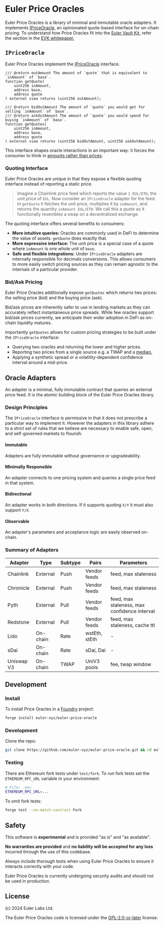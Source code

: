 # Euler Price Oracles

Euler Price Oracles is a library of minimal and immutable oracle adapters. It implements [IPriceOracle](https://github.com/euler-xyz/IPriceOracle), an opinionated quote-based interface for on-chain pricing. To understand how Price Oracles fit into the [Euler Vault Kit](https://github.com/euler-xyz/euler-vault-kit), refer the section in the [EVK whitepaper.](https://docs.euler.finance/euler-vault-kit-white-paper/#price-oracles)

## `IPriceOracle`

Euler Price Oracles implement the [IPriceOracle](https://github.com/euler-xyz/IPriceOracle) interface.
```solidity
/// @return outAmount The amount of `quote` that is equivalent to `inAmount` of `base`.
function getQuote(
    uint256 inAmount, 
    address base, 
    address quote
) external view returns (uint256 outAmount);

/// @return bidOutAmount The amount of `quote` you would get for selling `inAmount` of `base`.
/// @return askOutAmount The amount of `quote` you would spend for buying `inAmount` of `base`.
function getQuotes(
    uint256 inAmount, 
    address base, 
    address quote
) external view returns (uint256 bidOutAmount, uint256 askOutAmount);
```

This interface shapes oracle interactions in an important way: it forces the consumer to think in [amounts rather than prices](https://hackernoon.com/getting-prices-right).

### Quoting Interface

Euler Price Oracles are unique in that they expose a flexible quoting interface instead of reporting a static price.

> Imagine a Chainlink price feed which reports the value `1 EUL/ETH`, the *unit price* of `EUL`. Now consider an `IPriceOracle` adapter for the feed. In `getQuote` it fetches the unit price, multiplies it by `inAmount`, and returns the quantity `inAmount EUL/ETH`. We call this a *quote* as it functionally resembles a swap on a decentralized exchange.

The quoting interface offers several benefits to consumers:
- **More intuitive queries:** Oracles are commonly used in DeFi to determine the value of assets. `getQuote` does exactly that.
- **More expressive interface:** The unit price is a special case of a quote where `inAmount` is one whole unit of `base`.
- **Safe and flexible integrations:** Under `IPriceOracle` adapters are internally responsible for decimals conversions. This allows consumers to more easily switch pricing sources as they can remain agnostic to the internals of a particular provider.

### Bid/Ask Pricing

Euler Price Oracles additionally expose `getQuotes` which returns two prices: the selling price (bid) and the buying price (ask). 

Bid/ask prices are inherently safer to use in lending markets as they can accurately reflect instantaneous price spreads. While few oracles support bid/ask prices currently, we anticipate their wider adoption in DeFi as on-chain liquidity matures. 

Importantly `getQuotes` allows for custom pricing strategies to be built under the `IPriceOracle` interface:
 - Querying two oracles and returning the lower and higher prices.
 - Reporting two prices from a single source e.g. a TWAP and a [median.](https://github.com/euler-xyz/median-oracle)
 - Applying a synthetic spread or a volatility-dependent confidence interval around a mid-price.

## Oracle Adapters

An adapter is a minimal, fully immutable contract that queries an external price feed. It is the atomic building block of the Euler Price Oracles library.

### Design Principles

The `IPriceOracle` interface is permissive in that it does not prescribe a particular way to implement it. However the adapters in this library adhere to a strict set of rules that we believe are necessary to enable safe, open, and self-governed markets to flourish.

#### Immutable

Adapters are fully immutable without governance or upgradeability.

#### Minimally Responsible

An adapter connects to one pricing system and queries a single price feed in that system.

#### Bidirectional

An adapter works in both directions. If it supports quoting `X/Y` it must also support `Y/X`.

#### Observable

An adapter's parameters and acceptance logic are easily observed on-chain.

### Summary of Adapters

| Adapter       | Type      | Subtype | Pairs         | Parameters        |
| ------------- | --------- | ------  | ------------- | -------------------------------------------- |
| Chainlink     | External  | Push    | Vendor feeds  | feed, max staleness                          | 
| Chronicle     | External  | Push    | Vendor feeds  | feed, max staleness                          | 
| Pyth          | External  | Pull    | Vendor feeds  | feed, max staleness, max confidence interval |
| Redstone      | External  | Pull    | Vendor feeds  | feed, max staleness, cache ttl               |
| Lido          | On-chain  | Rate    | wstEth, stEth | -                                            |
| sDai          | On-chain  | Rate    | sDai, Dai     | -                                            |
| Uniswap V3    | On-chain  | TWAP    | UniV3 pools   | fee, twap window                             |


## Development

### Install

To install Price Oracles in a [Foundry](https://github.com/foundry-rs/foundry) project:

```sh
forge install euler-xyz/euler-price-oracle
```

### Development

Clone the repo:
```sh
git clone https://github.com/euler-xyz/euler-price-oracle.git && cd euler-price-oracle
```

### Testing

There are Ethereum fork tests under `test/fork`. To run fork tests set the `ETHEREUM_RPC_URL` variable in your environment:
```sh
# File: .env
ETHEREUM_RPC_URL=...
```

To omit fork tests:
```sh
forge test --no-match-contract Fork
```

## Safety

This software is **experimental** and is provided "as is" and "as available".

**No warranties are provided** and **no liability will be accepted for any loss** incurred through the use of this codebase.

Always include thorough tests when using Euler Price Oracles to ensure it interacts correctly with your code.

Euler Price Oracles is currently undergoing security audits and should not be used in production.

## License

(c) 2024 Euler Labs Ltd.

The Euler Price Oracles code is licensed under the [GPL-2.0-or-later](LICENSE) license.